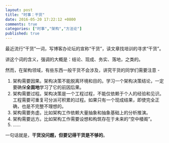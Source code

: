 ```yaml
---
layout: post
title: "时事：干货"
date: 2016-05-20 17:22:12 +0800
comments: true
categories: ["时事","架构","方法论"]
published: true
---
```


最近流行“干货”一词，写博客办论坛的宣称“干货”，读文章找培训的寻求“干货”。

<!--more-->

讲这个词的含义，强调的大概是：结论、现成、务实、落地，之类的。

然而，在架构领域，有些东西一般干货不会涉及，讲究干货的同学们需要注意 - 

1. 架构需要因果。架构决策不能脱离环境和目的。学习一个架构决策结论，一定要确保**全面地**学习了它的前因后果。
2. 架构需要过程。架构决策是一个工程过程，不能仅依赖于个人的经验和见识。工程需要可重复可分派可积累的过程。如果只有一个现成结果，即使完全正确，也是不完整不理想的。
3. 架构需要务虚。比如架构工作依赖大量抽象和抽象基础上的分析推演。
4. 架构需要远方。比如架构工作需要设想和构筑存在于未来的“空中楼阁”。
5. ……

一句话就是，**干货没问题，但要记得干货是不够的**。

